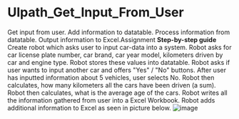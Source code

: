 # UIpath_Get_Input_From_User
Get input from user. Add information to datatable. Process information from datatable. Output information to Excel.Assignment
**Step-by-step guide**
Create robot which asks user to input car-data into a system. Robot asks for car license plate number, car brand, car year model, kilometers driven by car and engine type.
Robot stores these values into datatable.
Robot asks if user wants to input another car and offers "Yes" / "No" buttons.
After user has inputted information about 5 vehicles, user selects No. Robot then calculates, how many kilometers all the cars have been driven (a sum).
Robot then calculates, what is the average age of the cars.
Robot writes all the information gathered from user into a Excel Workbook. 
Robot adds additional information to Excel as seen in picture below.
![image](https://github.com/shantosh123/UIpath_Get_Input_From_User/assets/75415500/1013f635-c856-4129-bed7-ad268ee182f4)



